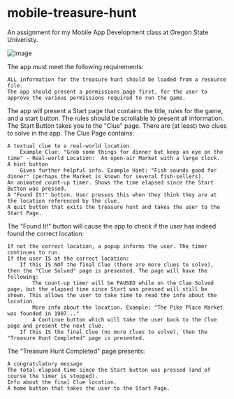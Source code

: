 # mobile-treasure-hunt
An assignment for my Mobile App Development class at Oregon State Univeristy.

![image](https://github.com/wleejess/mobile-treasure-hunt/assets/29618012/db99bb20-d499-40c3-808a-877d60206118)


The app must meet the following requirements:

    ALL information for the treasure hunt should be loaded from a resource file.
    The app should present a permissions page first, for the user to approve the various permissions required to run the game.

The app will present a Start page that contains the title, rules for the game, and a start button. The rules should be scrollable to present all information.
The Start Button takes you to the "Clue" page. There are (at least) two clues to solve in the app. The Clue Page contains:

    A textual clue to a real-world location.
        Example Clue: "Grab some things for dinner but keep an eye on the time" - Real-world Location:  An open-air Market with a large clock.
    A hint button
        Gives further helpful info. Example Hint: "Fish sounds good for dinner" (perhaps the Market is known for several fish-sellers).
    An animated count-up timer. Shows the time elapsed since the Start Button was pressed.
    A "Found It!" button. User presses this when they think they are at the location referenced by the clue.
    A quit button that exits the treasure hunt and takes the user to the Start Page.

The "Found It!" button will cause the app to check if the user has indeed found the correct location:

    If not the correct location, a popup informs the user. The timer continues to run.
    If the user IS at the correct location:
        If this IS NOT the final Clue (there are more clues to solve), then the "Clue Solved" page is presented. The page will have the following:
            The count-up timer will be PAUSED while on the Clue Solved page, but the elapsed time since Start was pressed will still be shown. This allows the user to take time to read the info about the location.
            More info about the location. Example: "The Pike Place Market was founded in 1907..."
            A Continue button which will take the user back to the Clue page and present the next clue.
        If this IS the final Clue (no more clues to solve), then the "Treasure Hunt Completed" page is presented.

The "Treasure Hunt Completed" page presents:

    A congratulatory message
    The total elapsed time since the Start button was pressed (and of course the timer is stopped).
    Info about the final Clue location.
    A home button that takes the user to the Start Page.

